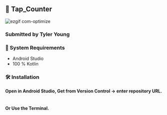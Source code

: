 ## 📱 Tap_Counter

![ezgif com-optimize](https://user-images.githubusercontent.com/45048950/90160496-6ec5b280-ddc4-11ea-9ec6-4899132756b8.gif)


### Submitted by Tyler Young 
### 🧰 System Requirements

* Android Studio
* 100 % Kotlin

### 🛠️ Installation 

#### Open in Android Studio, Get from Version Control -> enter repository URL.

```

```

#### Or Use the Terminal.

```

```
